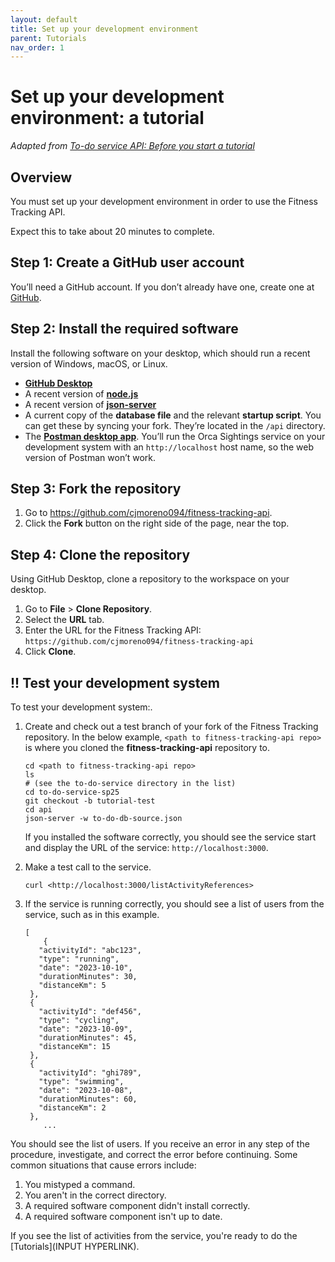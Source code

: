 ```yaml
---
layout: default
title: Set up your development environment
parent: Tutorials
nav_order: 1
---
```


# Set up your development environment: a tutorial

*Adapted from [To-do service API: Before you start a tutorial](https://uwc2-apidoc.github.io/to-do-service-sp25/before-you-start-a-tutorial.html)*

## Overview

You must set up your development environment in order to use the Fitness Tracking API.

Expect this to take about 20 minutes to complete.

## Step 1: Create a GitHub user account

You’ll need a GitHub account. If you don’t already have one, create one at [GitHub](https://github.com/).

## Step 2: Install the required software

Install the following software on your desktop, which should run a recent version of Windows, macOS, or Linux.

- **[GitHub Desktop](https://github.com/apps/desktop)**
- A recent version of **[node.js](https://nodejs.org/en)**
- A recent version of **[json-server](https://www.npmjs.com/package/json-server)**
- A current copy of the **database file** and the relevant **startup script**. You can get these by syncing your fork. They’re located in the `/api` directory.
- The [**Postman desktop app**](https://www.postman.com/downloads/). You’ll run the Orca Sightings service on your development system with an `http://localhost` host name, so the web version of Postman won’t work.

## Step 3: Fork the repository

1. Go to https://github.com/cjmoreno094/fitness-tracking-api.
2. Click the **Fork** button on the right side of the page, near the top.

## Step 4: Clone the repository

Using GitHub Desktop, clone a repository to the workspace on your desktop.

1. Go to **File** > **Clone Repository**.
2. Select the **URL** tab.
3. Enter the URL for the Fitness Tracking API: `https://github.com/cjmoreno094/fitness-tracking-api`
4. Click **Clone**.

## !! **Test your development system**

To test your development system:.

1. Create and check out a test branch of your fork of the Fitness Tracking repository. In the below example, `<path to fitness-tracking-api repo>` is where you cloned the **fitness-tracking-api** repository to.

   ```text
   cd <path to fitness-tracking-api repo>
   ls
   # (see the to-do-service directory in the list)
   cd to-do-service-sp25
   git checkout -b tutorial-test
   cd api
   json-server -w to-do-db-source.json
   ```

   If you installed the software correctly, you should see the service start and display the URL of the service: `http://localhost:3000`.

2. Make a test call to the service.

   ```
   curl <http://localhost:3000/listActivityReferences>
   ```

3. If the service is running correctly, you should see a list of users from the service, such as in this example.

   ```
   [
       {
      "activityId": "abc123",
      "type": "running",
      "date": "2023-10-10",
      "durationMinutes": 30,
      "distanceKm": 5
    },
    {
      "activityId": "def456",
      "type": "cycling",
      "date": "2023-10-09",
      "durationMinutes": 45,
      "distanceKm": 15
    },
    {
      "activityId": "ghi789",
      "type": "swimming",
      "date": "2023-10-08",
      "durationMinutes": 60,
      "distanceKm": 2
    },
       ...
   ```

You should see the list of users. If you receive an error in any step of the procedure, investigate, and correct the error before continuing. Some common situations that cause errors include:

1. You mistyped a command.
2. You aren't in the correct directory.
3. A required software component didn't install correctly.
4. A required software component isn't up to date.

If you see the list of activities from the service, you're ready to do the [Tutorials](INPUT HYPERLINK).
